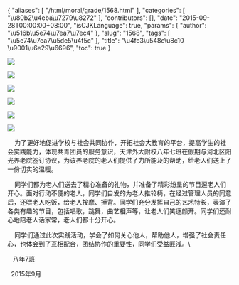 {
    "aliases": [
        "/html/moral/grade/1568.html"
    ],
    "categories": [
        "\u80b2\u4eba\u7279\u8272"
    ],
    "contributors": [],
    "date": "2015-09-28T00:00:00+08:00",
    "isCJKLanguage": true,
    "params": {
        "author": "\u516b\u5e74\u7ea7\u7ec4"
    },
    "slug": "1568",
    "tags": [
        "\u5e74\u7ea7\u5de5\u4f5c"
    ],
    "title": "\u4fc3\u548c\u8c10  \u9001\u6e29\u6696",
    "toc": true
}

![](https://cdn.tfls.online/mirror/full/8da3c6edcfa94fd0433199e9ec8fb674343e4090.jpg)




![](https://cdn.tfls.online/mirror/full/3a136ff5457eb5c079fc9b9a8114f93fbbb42f76.jpg)




![](https://cdn.tfls.online/mirror/full/56ea95d1be31c54415e4a3f01db932906d23baa1.jpg)




![](https://cdn.tfls.online/mirror/full/4d65c046c7e73ee242644849d54184205f5f8402.jpg)




![](https://cdn.tfls.online/mirror/full/ae873f4a1d52e5bcd12fbb62812446f31a7075c0.jpg)




![](https://cdn.tfls.online/mirror/full/2f2214a414f5a2c55f50cf1466be5f10b54c78aa.jpg)




  





    为了更好地促进学校与社会共同协作，开拓社会大教育的平台，提高学生的社会实践能力，体现共青团员的服务意识，天津外大附校八年七班在假期与河北区阳光养老院签订协议，为该养老院的老人们提供了力所能及的帮助，给老人们送上了一份切实的温暖。




    同学们都为老人们送去了精心准备的礼物，并准备了精彩纷呈的节目逗老人们开心。面对行动不便的老人，同学们自发的为老人推轮椅，在经过管理人员的同意后，还喂老人吃饭，给老人按摩、捶背。同学们充分发挥自己的艺术特长，表演了各类有趣的节目，包括唱歌，跳舞，曲艺相声等，让老人们笑逐颜开。同学们还耐心地陪老人话家常，老人们都十分开心。




    同学们通过此次实践活动，学会了如何关心他人，帮助他人，增强了社会责任心，也体会到了互相配合，团结协作的重要性，同学们受益匪浅。\




  






   八年7班




  2015年9月




  





  




